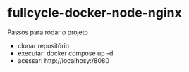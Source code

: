 # fullcycle-docker-node-nginx

Passos para rodar o projeto
- clonar repositório
- executar: docker compose up -d
- acessar: http://localhosy:/8080
